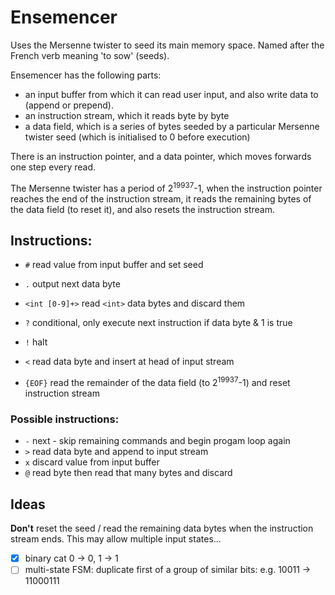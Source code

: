 # Ensemencer

Uses the Mersenne twister to seed its main memory space. Named after the French verb meaning 'to sow' (seeds).

Ensemencer has the following parts:

* an input buffer from which it can read user input, and also write data to (append or prepend).
* an instruction stream, which it reads byte by byte
* a data field, which is a series of bytes seeded by a particular Mersenne twister seed (which is initialised to 0 before execution)

There is an instruction pointer, and a data pointer, which moves forwards one step every read.

The Mersenne twister has a period of 2<sup>19937</sup>-1, when the instruction pointer reaches the end of the instruction stream, it reads the remaining bytes of the data field (to reset it), and also resets the instruction stream.


## Instructions:

* `#` read value from input buffer and set seed
* `.` output next data byte 
* `<int [0-9]+>` read `<int>` data bytes and discard them
* `?` conditional, only execute next instruction if data byte & 1 is true
* `!` halt

* `<` read data byte and insert at head of input stream
* `{EOF}` read the remainder of the data field (to 2<sup>19937</sup>-1) and reset instruction stream

### Possible instructions:
* `-` next - skip remaining commands and begin progam loop again
* `>` read data byte and append to input stream
* `x` discard value from input buffer
* `@` read byte then read that many bytes and discard


## Ideas
**Don't** reset the seed / read the remaining data bytes when the instruction stream ends. This may allow multiple input states...

- [x] binary cat 0 -> 0, 1 -> 1
- [ ] multi-state FSM: duplicate first of a group of similar bits: e.g. 10011 -> 11000111
